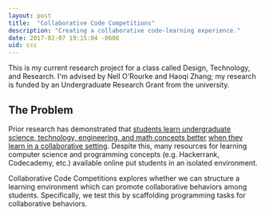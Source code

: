 ```yaml
---
layout: post
title:  "Collaborative Code Competitions"
description: "Creating a collaborative code-learning experience."
date: 2017-02-07 19:15:04 -0600
uid: ccc
---
```

This is my current research project for a class called Design, Technology, and Research. I'm advised by Nell O'Rourke and Haoqi Zhang; my research is funded by an Undergraduate Research Grant from the university.

## The Problem

Prior research has demonstrated that [students learn undergraduate science, technology, engineering, and math concepts better](http://journals.sagepub.com/doi/abs/10.3102/00346543069001021) [when they learn in a collaborative setting](http://scholar.lib.vt.edu/ejournals/JTE/v7n1/gokhale.jte-v7n1.html?ref=Sawos.Org). Despite this, many resources for learning computer science and programming concepts (e.g. Hackerrank, Codecademy, etc.) available online put students in an isolated environment.

Collaborative Code Competitions explores whether we can structure a learning environment which can promote collaborative behaviors among students. Specifically, we test this by scaffolding programming tasks for collaborative behaviors.
